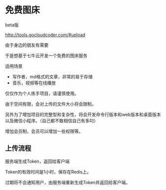 # 免费图床

beta版

http://tools.gocloudcoder.com/#upload

由于身边的朋友有需要

于是想基于七牛云开发一个免费的图床服务

适用场景

* 写作者，md格式的文章，非常的易于存储
* 音乐，视频等在线播放

仅仅作为个人练手项目，请谨慎使用。

由于空间有限，会对上传的文件大小将会限制。

另外为了增加项目的完整型和复杂性，将会开发命令行版本和web版本和桌面版本以及微信小程序。（自己都不敢相信自己有多叼）

增加会员制，会员可以增加一些权限等。

## 上传流程

服务端生成Token，返回给客户端

Token的有效时间是1小时，保存在Redis上。

过期将不会通知用户，由服务端重新生成Token并返回给客户端。



